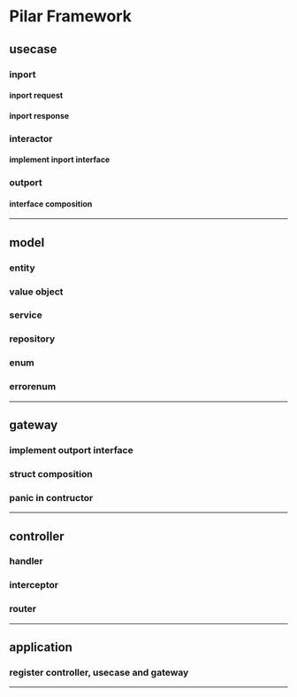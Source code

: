 # Pilar Framework

## usecase

### inport

#### inport request

#### inport response

### interactor

#### implement inport interface

### outport

#### interface composition

---

## model

### entity

### value object

### service

### repository

### enum

### errorenum

---

## gateway

### implement outport interface

### struct composition

### panic in contructor

---

## controller

### handler

### interceptor

### router

---

## application

### register controller, usecase and gateway

---
